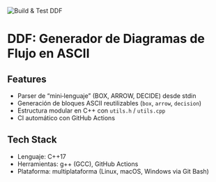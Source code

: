 ![Build & Test DDF](https://github.com/juan467567756/DDF/actions/workflows/build.yml/badge.svg)

# DDF: Generador de Diagramas de Flujo en ASCII

## Features

- Parser de “mini‑lenguaje” (BOX, ARROW, DECIDE) desde stdin  
- Generación de bloques ASCII reutilizables (`box`, `arrow`, `decision`)  
- Estructura modular en C++ con `utils.h` / `utils.cpp`  
- CI automático con GitHub Actions

## Tech Stack

- Lenguaje: C++17  
- Herramientas: g++ (GCC), GitHub Actions  
- Plataforma: multiplataforma (Linux, macOS, Windows via Git Bash)
